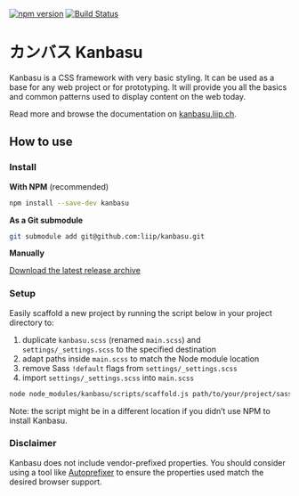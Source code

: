 [![npm version](https://badge.fury.io/js/kanbasu.svg)](https://badge.fury.io/js/kanbasu)
[![Build Status](https://travis-ci.org/liip/kanbasu.svg)](https://travis-ci.org/liip/kanbasu)

# カンバス Kanbasu

Kanbasu is a CSS framework with very basic styling. It can be used as a base for any web project or for prototyping. It will provide you all the basics and common patterns used to display content on the web today.

Read more and browse the documentation on [kanbasu.liip.ch](http://kanbasu.liip.ch/).

## How to use

### Install

**With NPM** (recommended)

```bash
npm install --save-dev kanbasu
```

**As a Git submodule**

```bash
git submodule add git@github.com:liip/kanbasu.git
```

**Manually**

[Download the latest release archive](https://github.com/liip/kanbasu/archive/master.tar.gz)

### Setup

Easily scaffold a new project by running the script below in your project directory to:

1. duplicate `kanbasu.scss` (renamed `main.scss`) and `settings/_settings.scss` to the specified destination
2. adapt paths inside `main.scss` to match the Node module location
3. remove Sass `!default` flags from `settings/_settings.scss`
4. import `settings/_settings.scss` into `main.scss`

```bash
node node_modules/kanbasu/scripts/scaffold.js path/to/your/project/sass/directory
```
Note: the script might be in a different location if you didn’t use NPM to install Kanbasu.

### Disclaimer

Kanbasu does not include vendor-prefixed properties. You should consider using a tool like [Autoprefixer](https://github.com/postcss/autoprefixer) to ensure the properties used match the desired browser support.
